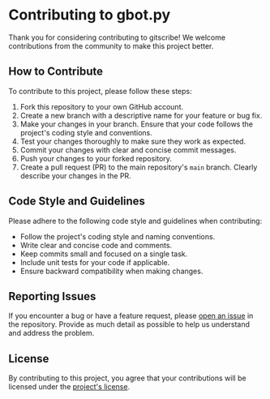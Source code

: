 # Contributing to gbot.py

Thank you for considering contributing to gitscribe! We welcome contributions from the community to make this project better.

## How to Contribute

To contribute to this project, please follow these steps:

1. Fork this repository to your own GitHub account.
2. Create a new branch with a descriptive name for your feature or bug fix.
3. Make your changes in your branch. Ensure that your code follows the project's coding style and conventions.
4. Test your changes thoroughly to make sure they work as expected.
5. Commit your changes with clear and concise commit messages.
6. Push your changes to your forked repository.
7. Create a pull request (PR) to the main repository's `main` branch. Clearly describe your changes in the PR.

## Code Style and Guidelines

Please adhere to the following code style and guidelines when contributing:

- Follow the project's coding style and naming conventions.
- Write clear and concise code and comments.
- Keep commits small and focused on a single task.
- Include unit tests for your code if applicable.
- Ensure backward compatibility when making changes.

## Reporting Issues

If you encounter a bug or have a feature request, please [open an issue](../../issues) in the repository. Provide as much detail as possible to help us understand and address the problem.

## License

By contributing to this project, you agree that your contributions will be licensed under the [project's license](LICENSE).
